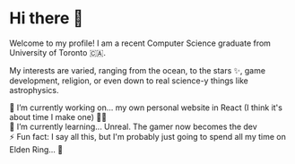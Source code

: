 # Hi there 👋

Welcome to my profile! I am a recent Computer Science graduate from University of Toronto 🇨🇦.

My interests are varied, ranging from the ocean, to the stars ✨, game development, religion, or even down to real science-y things like astrophysics.

🔭 I’m currently working on... my own personal website in React (I think it's about time I make one) 👩‍💻  
🌱 I’m currently learning... Unreal. The gamer now becomes the dev  
⚡ Fun fact: I say all this, but I'm probably just going to spend all my time on Elden Ring...  🐰

<!--
**rararani/rararani** is a ✨ _special_ ✨ repository because its `README.md` (this file) appears on your GitHub profile.

Here are some ideas to get you started:

- 🔭 I’m currently working on ...
- 🌱 I’m currently learning ...
- 👯 I’m looking to collaborate on ...
- 🤔 I’m looking for help with ...
- 💬 Ask me about ...
- 📫 How to reach me: ...
- 😄 Pronouns: ...
- ⚡ Fun fact: ...
-->
